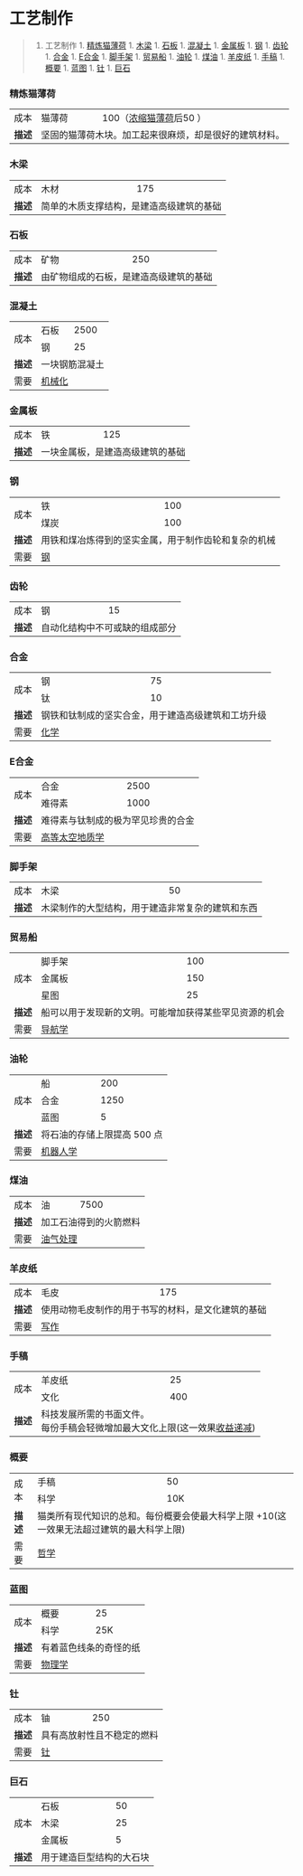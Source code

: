# 工艺制作

>1. 工艺制作
	1. [精炼猫薄荷](#精炼猫薄荷 "精炼猫薄荷")
	1. [木梁](#木梁 "木梁")
	1. [石板](#石板 "石板")
	1. [混凝土](#混凝土 "混凝土")
	1. [金属板](#金属板 "金属板")
	1. [钢](#钢 "钢")
	1. [齿轮](#齿轮 "齿轮")
	1. [合金](#合金 "合金")
	1. [E合金](#E合金 "E合金")
	1. [脚手架](#脚手架 "脚手架")
	1. [贸易船](#贸易船 "贸易船")
	1. [油轮](#油轮 "油轮")
	1. [煤油](#煤油 "煤油")
	1. [羊皮纸](#羊皮纸 "羊皮纸")
	1. [手稿](#手稿 "手稿")
	1. [概要](#概要 "概要")
	1. [蓝图](#蓝图 "蓝图")
	1. [钍](#钍 "钍")
	1. [巨石](#巨石 "巨石")

### 精炼猫薄荷
<table>
 <tbody>
<tr>
<td>成本</td>
<td>猫薄荷</td>
<td>100（<a href="?file=001-猫咪百科/04-工坊/01-升级#浓缩猫薄荷">浓缩猫薄荷</a>后50 ）</td>
</tr>
<tr>
<td><strong>描述</strong></td>
<td colspan="2">坚固的猫薄荷木块。加工起来很麻烦，却是很好的建筑材料。</td>
</tr>
 </tbody>
</table>

### 木梁

<table>
 <tbody>
<tr>
<td>成本</td>
<td>木材</td>
<td>175</td>
</tr>
<tr>
<td><strong>描述</strong></td>
<td colspan="2">简单的木质支撑结构，是建造高级建筑的基础</td>
</tr>
 </tbody>
</table>

### 石板
<table>
 <tbody>
<tr>
<td>成本</td>
<td>矿物</td>
<td>250</td>
</tr>
<tr>
<td><strong>描述</strong></td>
<td colspan="2">由矿物组成的石板，是建造高级建筑的基础</td>
</tr>
 </tbody>
</table>

### 混凝土
<table>
 <tbody>
<tr>
<td rowspan="2">成本</td>
<td>石板</td>
<td>2500</td>
</tr>
<tr>
<td>钢</td>
<td>25</td>
</tr>
<tr>
<td><strong>描述</strong></td>
<td colspan="2">一块钢筋混凝土</td>
</tr>
<tr>
<td>需要</td>
<td colspan="2"><a href="?file=001-猫咪百科/03-科学/01-科学#机械化">机械化</a></td>
</tr>
</tbody>
</table>

### 金属板
<table>
 <tbody>
<tr>
<td>成本</td>
<td>铁</td>
<td>125</td>
</tr>
<tr>
<td><strong>描述</strong></td>
<td colspan="2">一块金属板，是建造高级建筑的基础</td>
</tr>
 </tbody>
</table>

### 钢
<table>
 <tbody>
<tr>
<td rowspan="2">成本</td>
<td>铁</td>
<td>100</td>
</tr>
<tr>
<td>煤炭</td>
<td>100</td>
</tr>
<tr>
<td><strong>描述</strong></td>
<td colspan="2">用铁和煤冶炼得到的坚实金属，用于制作齿轮和复杂的机械</td>
</tr>
<tr>
<td>需要</td>
<td colspan="2"><a href="?file=001-猫咪百科/03-科学/01-科学#钢">钢</a></td>
</tr>
 </tbody>
</table>

### 齿轮
<table>
 <tbody>
<tr>
<td>成本</td>
<td>钢</td>
<td>15</td>
</tr>
<tr>
<td><strong>描述</strong></td>
<td colspan="2">自动化结构中不可或缺的组成部分</td>
</tr>
 </tbody>
</table>

### 合金
<table>
 <tbody>
<tr>
<td rowspan="2">成本</td>
<td>钢</td>
<td>75</td>
</tr>
<tr>
<td>钛</td>
<td>10</td>
</tr>
<tr>
<td><strong>描述</strong></td>
<td colspan="2">钢铁和钛制成的坚实合金，用于建造高级建筑和工坊升级</td>
</tr>
<tr>
<td>需要</td>
<td colspan="2"><a href="?file=001-猫咪百科/03-科学/01-科学#化学">化学</a></td>
</tr>
 </tbody>
</table>

### E合金
<table>
 <tbody>
<tr>
<td rowspan="2">成本</td>
<td>合金</td>
<td>2500</td>
</tr>
<tr>
<td>难得素</td>
<td>1000</td>
</tr>
<tr>
<td><strong>描述</strong></td>
<td colspan="2">难得素与钛制成的极为罕见珍贵的合金</td>
</tr>
<tr>
<td>需要</td>
<td colspan="2"><a href="?file=001-猫咪百科/03-科学/01-科学#高等太空地质学">高等太空地质学</a></td>
</tr>
 </tbody>
</table>

### 脚手架
<table>
 <tbody>
<tr>
<td>成本</td>
<td>木梁</td>
<td>50</td>
</tr>
<tr>
<td><strong>描述</strong></td>
<td colspan="2">木梁制作的大型结构，用于建造非常复杂的建筑和东西</td>
</tr>
 </tbody>
</table>

### 贸易船
<table>
 <tbody>
<tr>
<td rowspan="3">成本</td>
<td>脚手架</td>
<td>100</td>
</tr>
<tr>
<td>金属板</td>
<td>150</td>
</tr>
<tr>
<td>星图</td>
<td>25</td>
</tr>
<tr>
<td><strong>描述</strong></td>
<td colspan="2">船可以用于发现新的文明。可能增加获得某些罕见资源的机会</td>
</tr>
<tr>
<td>需要</td>
<td colspan="2"><a href="?file=001-猫咪百科/03-科学/01-科学#导航学">导航学</a></td>
</tr>
 </tbody>
</table>

### 油轮
<table>
 <tbody>
<tr>
<td rowspan="3">成本</td>
<td>船</td>
<td>200</td>
</tr>
<tr>
<td>合金</td>
<td>1250</td>
</tr>
<tr>
<td>蓝图</td>
<td>5</td>
</tr>
<tr>
<td><strong>描述</strong></td>
<td colspan="2">将石油的存储上限提高 500 点</td>
</tr>
<tr>
<td>需要</td>
<td colspan="2"><a href="?file=001-猫咪百科/03-科学/01-科学#机器人学">机器人学</a></td>
</tr>
 </tbody>
</table>

### 煤油
<table>
 <tbody>
<tr>
<td rowspan="1">成本</td>
<td>油</td>
<td>7500</td>
</tr>
<tr>
<td><strong>描述</strong></td>
<td colspan="2">加工石油得到的火箭燃料</td>
</tr>
<tr>
<td>需要</td>
<td colspan="2"><a href="?file=001-猫咪百科/03-科学/01-科学#油气处理">油气处理</a></td>
</tr>
 </tbody>
</table>

### 羊皮纸
<table>
 <tbody>
<tr>
<td>成本</td>
<td>毛皮</td>
<td>175</td>
</tr>
<tr>
<td><strong>描述</strong></td>
<td colspan="2">使用动物毛皮制作的用于书写的材料，是文化建筑的基础</td>
</tr>
<tr>
<td>需要</td>
<td colspan="2"><a href="?file=001-猫咪百科/03-科学/01-科学#写作">写作</a></td>
</tr>
 </tbody>
</table>

### 手稿
<table>
 <tbody>
<tr>
<td rowspan="2">成本</td>
<td>羊皮纸</td>
<td>25</td>
</tr>
<tr>
<td>文化</td>
<td>400</td>
</tr>
<tr>
<td><strong>描述</strong></td>
<td colspan="2">科技发展所需的书面文件。<br style="clear:both" />每份手稿会轻微增加最大文化上限(这一效果<a href="?file=005-名词解释/04-收益递减#收益递减">收益递减</a>)</td>
</tr>
 </tbody>
</table>

### 概要
<table>
 <tbody>
<tr>
<td rowspan="2">成本</td>
<td>手稿</td>
<td>50</td>
</tr>
<tr>
<td>科学</td>
<td>10K</td>
</tr>
<tr>
<td><strong>描述</strong></td>
<td colspan="2">猫类所有现代知识的总和。每份概要会使最大科学上限 +10(这一效果无法超过建筑的最大科学上限)</td>
</tr>
<tr>
<td>需要</td>
<td colspan="2"><a href="?file=001-猫咪百科/03-科学/01-科学#哲学">哲学</a></td>
</tr>
 </tbody>
</table>

### 蓝图
<table>
 <tbody>
<tr>
<td rowspan="2">成本</td>
<td>概要</td>
<td>25</td>
</tr>
<tr>
<td>科学</td>
<td>25K</td>
</tr>
<tr>
<td><strong>描述</strong></td>
<td colspan="2">有着蓝色线条的奇怪的纸</td>
</tr>
<tr>
<td>需要</td>
<td colspan="2"><a href="?file=001-猫咪百科/03-科学/01-科学#物理学">物理学</a></td>
</tr>
 </tbody>
</table>

### 钍
<table>
 <tbody>
<tr>
<td>成本</td>
<td>铀</td>
<td>250</td>
</tr>
<tr>
<td><strong>描述</strong></td>
<td colspan="2">具有高放射性且不稳定的燃料</td>
</tr>
<tr>
<td>需要</td>
<td colspan="2"><a href="?file=001-猫咪百科/03-科学/01-科学#钍">钍</a></td>
</tr>
 </tbody>
</table>

### 巨石
<table>
 <tbody>
<tr>
<td rowspan="3">成本</td>
<td>石板</td>
<td>50</td>
</tr>
<tr>
<td>木梁</td>
<td>25</td>
</tr>
<tr>
<td>金属板</td>
<td>5</td>
</tr>
<tr>
<td><strong>描述</strong></td>
<td colspan="2">用于建造巨型结构的大石块</td>
</tr>
 </tbody>
</table>
</div>
 </div>
